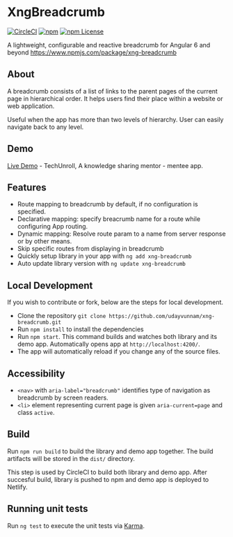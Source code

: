# XngBreadcrumb

[![CircleCI](https://circleci.com/gh/udayvunnam/xng-breadcrumb.svg?style=svg)](https://circleci.com/gh/udayvunnam/xng-breadcrumb) [![npm](https://img.shields.io/npm/v/xng-breadcrumb.svg)](https://www.npmjs.com/package/xng-breadcrumb) [![npm License](https://img.shields.io/npm/l/xng-breadcrumb.svg)](https://github.com/udayvunnam/xng-breadcrumb/blob/master/LICENSE)

A lightweight, configurable and reactive breadcrumb for Angular 6 and beyond https://www.npmjs.com/package/xng-breadcrumb

## About

A breadcrumb consists of a list of links to the parent pages of the current page in hierarchical order. It helps users find their place within a website or web application.

Useful when the app has more than two levels of hierarchy. User can easily navigate back to any level.

## Demo

[Live Demo](https://xng-breadcrumb.netlify.com) - TechUnroll, A knowledge sharing mentor - mentee app.

## Features

- Route mapping to breadcrumb by default, if no configuration is specified.
- Declarative mapping: specify breacrumb name for a route while configuring App routing.
- Dynamic mapping: Resolve route param to a name from server response or by other means.
- Skip specific routes from displaying in breadcrumb
- Quickly setup library in your app with `ng add xng-breadcrumb`
- Auto update library version with `ng update xng-breadcrumb`

## Local Development

If you wish to contribute or fork, below are the steps for local development.

- Clone the repository `git clone https://github.com/udayvunnam/xng-breadcrumb.git`
- Run `npm install` to install the dependencies
- Run `npm start`. This command builds and watches both library and its demo app. Automatically opens app at `http://localhost:4200/`.
- The app will automatically reload if you change any of the source files.

## Accessibility

- `<nav>` with `aria-label="breadcrumb"` identifies type of navigation as breadcrumb by screen readers.
- `<li>` element representing current page is given `aria-current=page` and class `active`.

## Build

Run `npm run build` to build the library and demo app together. The build artifacts will be stored in the `dist/` directory.

This step is used by CircleCI to build both library and demo app. After succesful build, library is pushed to npm and demo app is deployed to Netlify.

## Running unit tests

Run `ng test` to execute the unit tests via [Karma](https://karma-runner.github.io).
